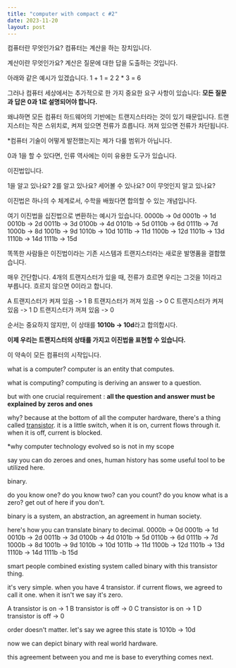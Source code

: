 ```yaml
---
title: "computer with compact c #2"
date: 2023-11-20
layout: post
---
```


컴퓨터란 무엇인가요?
컴퓨터는 계산을 하는 장치입니다.

계산이란 무엇인가요?
계산은 질문에 대한 답을 도출하는 것입니다.

아래와 같은 예시가 있겠습니다.
1 + 1 = 2
2 * 3 = 6

그러나 컴퓨터 세상에서는 추가적으로 한 가지 중요한 요구 사항이 있습니다: **모든 질문과 답은 0과 1로 설명되어야 합니다.**

왜냐하면 모든 컴퓨터 하드웨어의 기반에는 트랜지스터라는 것이 있기 때문입니다.
트랜지스터는 작은 스위치로, 켜져 있으면 전류가 흐릅니다.
꺼져 있으면 전류가 차단됩니다.

*컴퓨터 기술이 어떻게 발전했는지는 제가 다룰 범위가 아닙니다.

0과 1을 할 수 있다면, 인류 역사에는 이미 유용한 도구가 있습니다.

이진법입니다.

1을 알고 있나요? 2를 알고 있나요? 세어볼 수 있나요? 0이 무엇인지 알고 있나요?

이진법은 하나의 수 체계로서, 수학을 배웠다면 합의할 수 있는 개념입니다.

여기 이진법을 십진법으로 변환하는 예시가 있습니다.
0000b -> 0d
0001b -> 1d
0010b -> 2d
0011b -> 3d
0100b -> 4d
0101b -> 5d
0110b -> 6d
0111b -> 7d
1000b -> 8d
1001b -> 9d
1010b -> 10d
1011b -> 11d
1100b -> 12d
1101b -> 13d
1110b -> 14d
1111b -> 15d

똑똑한 사람들은 이진법이라는 기존 시스템과 트랜지스터라는 새로운 발명품을 결합했습니다.

매우 간단합니다.
4개의 트랜지스터가 있을 때,
전류가 흐르면 우리는 그것을 1이라고 부릅니다.
흐르지 않으면 0이라고 합니다.

A 트랜지스터가 켜져 있음 -> 1
B 트랜지스터가 꺼져 있음 -> 0
C 트랜지스터가 켜져 있음 -> 1
D 트랜지스터가 꺼져 있음 -> 0

순서는 중요하지 않지만, 이 상태를
**1010b -> 10d**라고 합의합시다.

**이제 우리는 트랜지스터의 상태를 가지고 이진법을 표현할 수 있습니다.**

이 약속이 모든 컴퓨터의 시작입니다.

what is a computer?
computer is an entity that computes.

what is computing?
computing is deriving an answer to a question.

but with one crucial requirement : **all the question and answer must be explained by zeros and ones**

why? because at the bottom of all the computer hardware, 
there's a thing called [transistor]([https://en.wikipedia.org/wiki/Transister](https://en.wikipedia.org/wiki/Transistor)https://en.wikipedia.org/wiki/Transistor).
it is a little switch, when it is on, current flows through it.
when it is off, current is blocked.

*why computer technology evolved so is not in my scope

say you can do zeroes and ones, 
human history has some useful tool to be utilized here.

binary.

do you know one? do you know two? can you count? do you know what is a zero?
get out of here if you don't.

binary is a system, an abstraction, an agreement in human society.

here's how you can translate binary to decimal.
0000b -> 0d
0001b -> 1d
0010b -> 2d
0011b -> 3d
0100b -> 4d
0101b -> 5d
0110b -> 6d
0111b -> 7d
1000b -> 8d
1001b -> 9d
1010b -> 10d
1011b -> 11d
1100b -> 12d
1101b -> 13d
1110b -> 14d
1111b -b 15d

smart people combined existing system called binary with this transistor thing.

it's very simple.
when you have 4 transistor.
if current flows, we agreed to call it one.
when it isn't we say it's zero.

A transistor is on  -> 1
B transistor is off -> 0
C transistor is on  -> 1
D transistor is off -> 0

order doesn't matter.
let's say we agree this state is 
1010b -> 10d

now we can depict binary with real world hardware.

this agreement between you and me is base to everything comes next.

